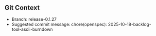 ## Git Context

- Branch: release-0.1.27
- Suggested commit message: chore(openspec): 2025-10-18-backlog-tool-ascii-burndown
